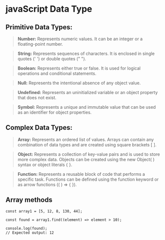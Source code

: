 # javaScript Data Type

## Primitive Data Types:

> **Number:** Represents numeric values. It can be an integer or a floating-point number.

> **String:** Represents sequences of characters. It is enclosed in single quotes (' ') or double quotes (" ").

> **Boolean:** Represents either true or false. It is used for logical operations and conditional statements.

> **Null:** Represents the intentional absence of any object value.

> **Undefined:** Represents an uninitialized variable or an object property that does not exist.

> **Symbol:** Represents a unique and immutable value that can be used as an identifier for object properties.

## Complex Data Types:

> **Array:** Represents an ordered list of values. Arrays can contain any combination of data types and are created using square brackets [ ].

> **Object:** Represents a collection of key-value pairs and is used to store more complex data. Objects can be created using the new Object( ) syntax or object literals { }.

> **Function:** Represents a reusable block of code that performs a specific task. Functions can be defined using the function keyword or as arrow functions (( ) => { }).

## Array methods

```
const array1 = [5, 12, 8, 130, 44];

const found = array1.find((element) => element > 10);

console.log(found);
// Expected output: 12
```
